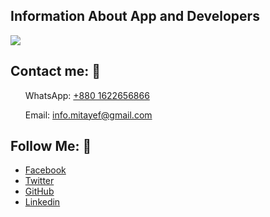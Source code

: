 <!DOCTYPE html>
<html lang="en">
<head>
    <meta charset="UTF-8">
    <meta name="viewport" content="width=device-width, initial-scale=1.0">
</head>
<body>

<!-- Banner Me Area -->
<h2>Information About App and Developers</h2>
<img src="https://github.com/user-attachments/assets/d91da89f-ab04-4808-8544-c773fd14f07e" /> 


<!-- Contact Me Area -->
<h2>Contact me: 💬</h2>
<ul>
    <p>WhatsApp: <a href="tel:+1234567890"> +880 1622656866 </a></p>
    <p>Email: <a href="mailto:example@email.com"> info.mitayef@gmail.com </a></p>
</ul>


<!-- Follow Me Area -->
<h2>Follow Me: 💨</h2>
<ul>
    <li><a href="https://facebook.com/AndroidSquadOfficial">Facebook</a></li>
    <li><a href="https://x.com/TayefMazumderBD">Twitter</a></li>
    <li><a href="https://github.com/MiTayef/">GitHub</a></li>
    <li><a href="https://www.linkedin.com/in/mitayef/">Linkedin</a></li>
</ul>




</body>
</html>
